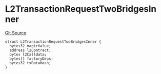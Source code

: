 # L2TransactionRequestTwoBridgesInner
[Git Source](https://github.com/matter-labs/zksync-contracts/blob/a1506a91fd7e3b73aa6fe10caf12e32f39e26211/contracts/l1-contracts/bridgehub/IBridgehub.sol)


```solidity
struct L2TransactionRequestTwoBridgesInner {
  bytes32 magicValue;
  address l2Contract;
  bytes l2Calldata;
  bytes[] factoryDeps;
  bytes32 txDataHash;
}
```

